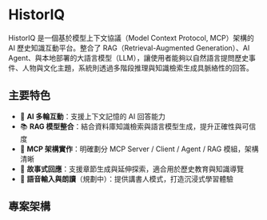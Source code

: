 # HistorIQ
HistorIQ 是一個基於模型上下文協議（Model Context Protocol, MCP）架構的 AI 歷史知識互動平台。整合了 RAG（Retrieval-Augmented Generation）、AI Agent、與本地部署的大語言模型（LLM），讓使用者能夠以自然語言提問歷史事件、人物與文化主題，系統則透過多階段推理與知識檢索生成具脈絡性的回答。

## 主要特色

- 🧠 **AI 多輪互動**：支援上下文記憶的 AI 回答能力
- 📚 **RAG 模型整合**：結合資料庫知識檢索與語言模型生成，提升正確性與可信度
- 🧭 **MCP 架構實作**：明確劃分 MCP Server / Client / Agent / RAG 模組，架構清晰
- 📖 **故事式回應**：支援章節生成與延伸探索，適合用於歷史教育與知識導覽
- 🎤 **語音輸入與朗讀**（規劃中）：提供講書人模式，打造沉浸式學習體驗

## 專案架構
